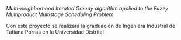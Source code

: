 *Multi-neighborhood Iterated Greedy algorithm applied to the Fuzzy Multiproduct Multistage Scheduling Problem*

Con este proyecto se realizará la graduación de Ingeniera Industral de Tatiana Porras en la Universidad Distrital
